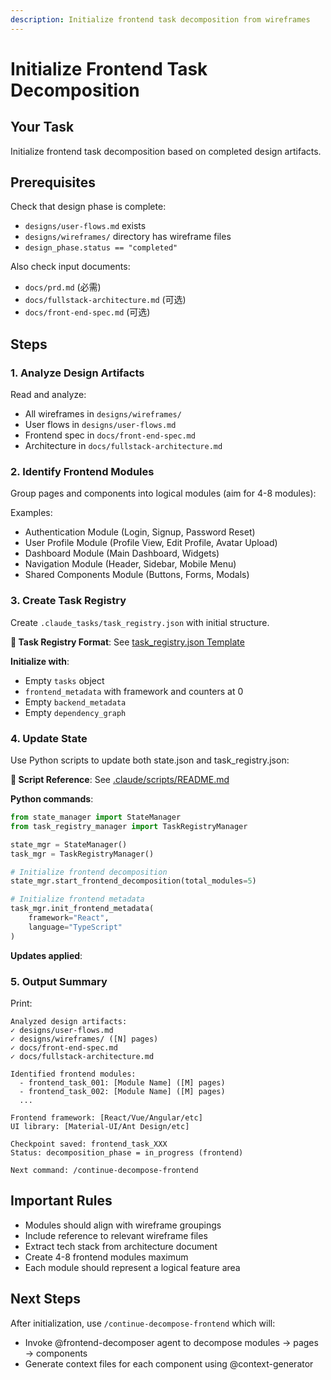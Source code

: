 ```yaml
---
description: Initialize frontend task decomposition from wireframes
---
```


# Initialize Frontend Task Decomposition

## Your Task
Initialize frontend task decomposition based on completed design artifacts.

## Prerequisites
Check that design phase is complete:
- `designs/user-flows.md` exists
- `designs/wireframes/` directory has wireframe files
- `design_phase.status == "completed"`

Also check input documents:
- `docs/prd.md` (必需)
- `docs/fullstack-architecture.md` (可选)
- `docs/front-end-spec.md` (可选)

## Steps

### 1. Analyze Design Artifacts
Read and analyze:
- All wireframes in `designs/wireframes/`
- User flows in `designs/user-flows.md`
- Frontend spec in `docs/front-end-spec.md`
- Architecture in `docs/fullstack-architecture.md`

### 2. Identify Frontend Modules
Group pages and components into logical modules (aim for 4-8 modules):

Examples:
- Authentication Module (Login, Signup, Password Reset)
- User Profile Module (Profile View, Edit Profile, Avatar Upload)
- Dashboard Module (Main Dashboard, Widgets)
- Navigation Module (Header, Sidebar, Mobile Menu)
- Shared Components Module (Buttons, Forms, Modals)

### 3. Create Task Registry
Create `.claude_tasks/task_registry.json` with initial structure.

**📄 Task Registry Format**: See [task_registry.json Template](../templates/task_registry.json.template)

**Initialize with**:
- Empty `tasks` object
- `frontend_metadata` with framework and counters at 0
- Empty `backend_metadata`
- Empty `dependency_graph`

### 4. Update State
Use Python scripts to update both state.json and task_registry.json:

**📄 Script Reference**: See [.claude/scripts/README.md](../.claude/scripts/README.md)

**Python commands**:
```python
from state_manager import StateManager
from task_registry_manager import TaskRegistryManager

state_mgr = StateManager()
task_mgr = TaskRegistryManager()

# Initialize frontend decomposition
state_mgr.start_frontend_decomposition(total_modules=5)

# Initialize frontend metadata
task_mgr.init_frontend_metadata(
    framework="React",
    language="TypeScript"
)
```

**Updates applied**:

### 5. Output Summary
Print:
```
Analyzed design artifacts:
✓ designs/user-flows.md
✓ designs/wireframes/ ([N] pages)
✓ docs/front-end-spec.md
✓ docs/fullstack-architecture.md

Identified frontend modules:
  - frontend_task_001: [Module Name] ([M] pages)
  - frontend_task_002: [Module Name] ([M] pages)
  ...

Frontend framework: [React/Vue/Angular/etc]
UI library: [Material-UI/Ant Design/etc]

Checkpoint saved: frontend_task_XXX
Status: decomposition_phase = in_progress (frontend)

Next command: /continue-decompose-frontend
```

## Important Rules
- Modules should align with wireframe groupings
- Include reference to relevant wireframe files
- Extract tech stack from architecture document
- Create 4-8 frontend modules maximum
- Each module should represent a logical feature area

## Next Steps
After initialization, use `/continue-decompose-frontend` which will:
- Invoke @frontend-decomposer agent to decompose modules → pages → components
- Generate context files for each component using @context-generator

````
